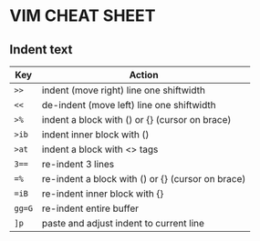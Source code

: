 # VIM CHEAT SHEET

## Indent text

| Key    | Action                                            |
| ------ | ------------------------------------------------- |
| `>>`   | indent (move right) line one shiftwidth           |
| `<<`   | de-indent (move left) line one shiftwidth         |
| `>%`   | indent a block with () or {} (cursor on brace)    |
| `>ib`  | indent inner block with ()                        |
| `>at`  | indent a block with <> tags                       |
| `3==`  | re-indent 3 lines                                 |
| `=%`   | re-indent a block with () or {} (cursor on brace) |
| `=iB`  | re-indent inner block with {}                     |
| `gg=G` | re-indent entire buffer                           |
| `]p`   | paste and adjust indent to current line           |
